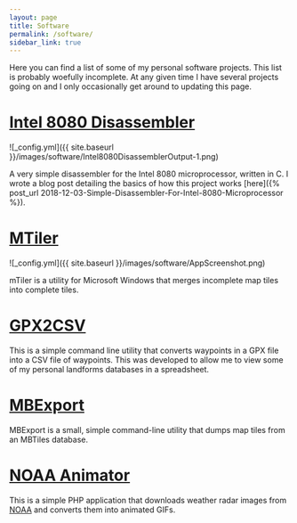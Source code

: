 ```yaml
---
layout: page
title: Software
permalink: /software/
sidebar_link: true
---
```


Here you can find a list of some of my personal software projects. This list is probably woefully incomplete. At any given time I have several projects going on and I only occasionally get around to updating this page.

# [Intel 8080 Disassembler](https://github.com/serialphotog/8080disassembler)

![_config.yml]({{ site.baseurl }}/images/software/Intel8080DisassemblerOutput-1.png)

A very simple disassembler for the Intel 8080 microprocessor, written in C. I wrote a blog post detailing the basics of how this project works [here]({% post_url 2018-12-03-Simple-Disassembler-For-Intel-8080-Microprocessor %}).

# [MTiler](https://github.com/serialphotog/mTiler)

![_config.yml]({{ site.baseurl }}/images/software/AppScreenshot.png)

mTiler is a utility for Microsoft Windows that merges incomplete map tiles into complete tiles.

# [GPX2CSV](https://github.com/serialphotog/gpx2csv)

This is a simple command line utility that converts waypoints in a GPX file into a CSV file of waypoints. This was developed to allow me to view some of my personal landforms databases in a spreadsheet.

# [MBExport](https://github.com/serialphotog/mbexport)

MBExport is a small, simple command-line utility that dumps map tiles from an MBTiles database.

# [NOAA Animator](https://github.com/serialphotog/NOAA-Animator)

This is a simple PHP application that downloads weather radar images from <a href="https://www.noaa.gov/" target="_blank">NOAA</a> and converts them into animated GIFs.